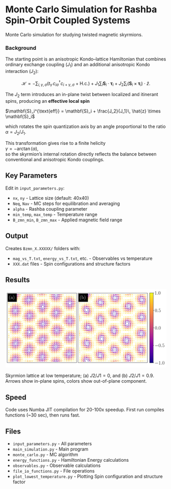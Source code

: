 # Monte Carlo Simulation for Rashba Spin-Orbit Coupled Systems

Monte Carlo simulation for studying twisted magnetic skyrmions.

### Background  
The starting point is an anisotropic Kondo–lattice Hamiltonian that combines ordinary exchange coupling ($J_1$) and an additional anisotropic Kondo interaction ($J_2$):

$$\mathcal{H} =- \sum_{i,\gamma,\sigma} \left( t_\gamma\, c_{i\sigma}^\dagger c_{i+\gamma,\sigma} + \text{H.c.} \right)+ J_1 \sum_i \mathbf{S}_i \cdot \boldsymbol{\tau}_i+ J_2 \sum_i (\mathbf{S}_i \times \boldsymbol{\tau}_i) \cdot \hat{z}.$$

The $J_2$ term introduces an in-plane twist between localized and itinerant spins, producing an **effective local spin**


$\mathbf{S}_i^{\text{eff}} = \mathbf{S}_i + \frac{J_2}{J_1}\, \hat{z} \times \mathbf{S}_i$

which rotates the spin quantization axis by an angle proportional to the ratio  
$\alpha = J_2 / J_1$.

This transformation gives rise to a finite helicity  
$\gamma = -\arctan(\alpha)$,  
so the skyrmion’s internal rotation directly reflects the balance between conventional and anisotropic Kondo couplings.  

## Key Parameters

Edit in `input_parameters.py`:

- `nx`, `ny` - Lattice size (default: 40x40)
- `Neq`, `Nav` - MC steps for equilibration and averaging
- `alpha` - Rashba coupling parameter
- `min_temp`, `max_temp` - Temperature range
- `B_zmn_min`, `B_zmn_max` - Applied magnetic field range

## Output

Creates `Bzmn_X.XXXXX/` folders with:
- `mag_vs_T.txt`, `energy_vs_T.txt`, etc. - Observables vs temperature
- `XXX.dat` files - Spin configurations and structure factors

## Results

<!-- ![Skyrmion Configuration 1](result_plot.png) ![Skyrmion Configuration 2](figure2.png) -->

![Skyrmion Configuration 1](result_plot.png)

Skyrmion lattice at low temperature; (a) $J2/J1 = 0$, and (b) $J2/J1 = 0.9$. Arrows show in-plane spins, colors show out-of-plane component.

## Speed

Code uses Numba JIT compilation for 20-100x speedup. First run compiles functions (~30 sec), then runs fast.

## Files

- `input_parameters.py` - All parameters
- `main_simulation.py` - Main program
- `monte_carlo.py` - MC algorithm
- `energy_functions.py` - Hamiltonian Energy calculations
- `observables.py` - Observable calculations
- `file_io_functions.py` - File operations
- `plot_lowest_temperature.py` - Plotting Spin configuration and structure factor
